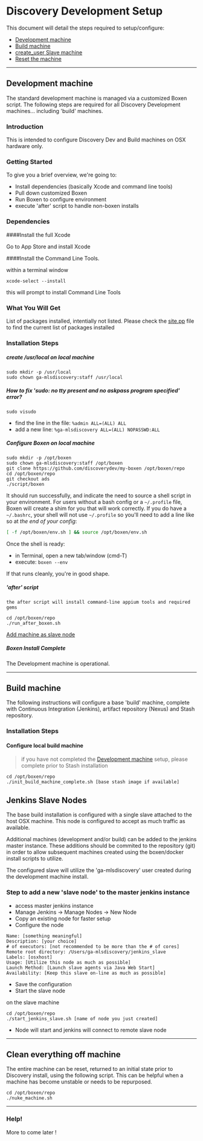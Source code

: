 # Discovery Development Setup

This document will detail the steps required to setup/configure:
* [Development machine](#development-machine)
* [Build machine](#build-machine)
* [create_user Slave machine](#create_user-slave-machine)
* [Reset the machine](#reset-the-machine)

----

## Development machine

The standard development machine is managed via a customized Boxen script.  The following steps are required for all Discovery Development machines... including 'build' machines.

### Introduction

This is intended to configure Discovery Dev and Build machines on OSX hardware only.

### Getting Started

To give you a brief overview, we're going to:

* Install dependencies (basically Xcode and command line tools)
* Pull down customized Boxen
* Run Boxen to configure environment
* execute 'after' script to handle non-boxen installs

### Dependencies

####Install the full Xcode 

Go to App Store and install Xcode

####Install the Command Line Tools.

within a terminal window

```
xcode-select --install
```

this will prompt to install Command Line Tools

### What You Will Get

List of packages installed, intentially not listed.  Please check the [site.pp](https://github.com/discoverydev/my-boxen/blob/ads/manifests/site.pp) file to find the current list of packages installed

### Installation Steps

##### create /usr/local on local machine
```
sudo mkdir -p /usr/local
sudo chown ga-mlsdiscovery:staff /usr/local
```

##### How to fix 'sudo: no tty present and no askpass program specified' error?
```
sudo visudo
```

* find the line in the file: ```%admin ALL=(ALL) ALL```
* add a new line: ```%ga-mlsdiscovery ALL=(ALL) NOPASSWD:ALL```

##### Configure Boxen on local machine
```
sudo mkdir -p /opt/boxen
sudo chown ga-mlsdiscovery:staff /opt/boxen
git clone https://github.com/discoverydev/my-boxen /opt/boxen/repo
cd /opt/boxen/repo
git checkout ads
./script/boxen
```

It should run successfully, and indicate the need to source a shell script in your environment.  For users without a bash config or a `~/.profile` file, Boxen will create a shim for you that will work correctly.  If you do have a `~/.bashrc`, your shell will not use `~/.profile` so you'll need to add a line like so at _the end of your config_:

``` sh
[ -f /opt/boxen/env.sh ] && source /opt/boxen/env.sh
```

Once the shell is ready:
* in Terminal, open a new tab/window (cmd-T)
* execute: ```boxen --env```

If that runs cleanly, you're in good shape.

##### 'after' script
```
the after script will install command-line appium tools and required gems

cd /opt/boxen/repo
./run_after_boxen.sh
```

[Add machine as slave node](#step-to-add-a-new-slave-node-to-the-master-jenkins-instance)

##### Boxen Install Complete
The Development machine is operational.

----

## Build machine
The following instructions will configure a base 'build' machine, complete with Continuous Integration (Jenkins), artifact repository (Nexus) and Stash repository.

### Installation Steps
#### Configure local build machine

> if you have not completed the [Development machine](#development-machine) setup, please complete prior to Stash installation

```
cd /opt/boxen/repo
./init_build_machine_complete.sh [base stash image if available]
```

## Jenkins Slave Nodes
The base build installation is configured with a single slave attached to the host OSX machine.  This node is configured to accept as much traffic as available.

Additional machines (development and/or build) can be added to the jenkins master instance.  These additions should be commited to the repository (git) in order to allow subsequent machines created using the boxen/docker install scripts to utilize.

The configured slave will utilize the 'ga-mlsdiscovery' user created during the development machine install.

### Step to add a new 'slave node' to the master jenkins instance
* access master jenkins instance
* Manage Jenkins -> Manage Nodes -> New Node
* Copy an existing node for faster setup
* Configure the node
```
Name: [something meaningful]
Description: [your choice]
# of executors: [not recommended to be more than the # of cores]
Remote root directory: /Users/ga-mlsdiscovery/jenkins_slave
Labels: [osxhost]
Usage: [Utilize this node as much as possible]
Launch Method: [Launch slave agents via Java Web Start]
Availability: [Keep this slave on-line as much as possible]
```
* Save the configuration
* Start the slave node

on the slave machine
```
cd /opt/boxen/repo
./start_jenkins_slave.sh [name of node you just created]
```

* Node will start and jenkins will connect to remote slave node

----
## Clean everything off machine
The entire machine can be reset, returned to an initial state prior to Discovery install, using the following script.  This can be helpful when a machine has become unstable or needs to be repurposed.

```
cd /opt/boxen/repo
./nuke_machine.sh
```

----
### Help!
More to come later !

